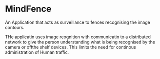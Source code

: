 # MindFence
An Application that acts as surveillance to fences recognising the image contours.

THe applicatin uses image reognition with communicatin to a distributed network to give the person understanding 
what is being recognised by the camera or offthe shelf devices. This limits the need for continous administration of Human traffic.


